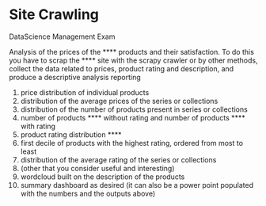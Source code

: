 # Site Crawling
DataScience Management Exam


Analysis of the prices of the **** products and their satisfaction. To do this you have to scrap the **** site with the scrapy crawler or by other methods, collect the data related to prices, product rating and description, and produce a descriptive analysis reporting

1) price distribution of individual products
2) distribution of the average prices of the series or collections
3) distribution of the number of products present in series or collections
4) number of products **** without rating and number of products **** with rating
5) product rating distribution ****
6) first decile of products with the highest rating, ordered from most to least
7) distribution of the average rating of the series or collections
8) (other that you consider useful and interesting)
9) wordcloud built on the description of the products
10) summary dashboard as desired (it can also be a power point populated with the numbers and the outputs above)
